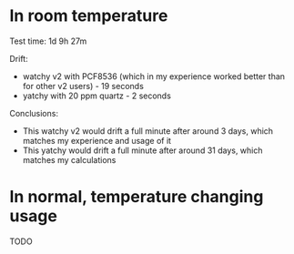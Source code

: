 # In room temperature
Test time: 1d 9h 27m

Drift:
- watchy v2 with PCF8536 (which in my experience worked better than for other v2 users) - 19 seconds
- yatchy with 20 ppm quartz - 2 seconds

Conclusions:
- This watchy v2 would drift a full minute after around 3 days, which matches my experience and usage of it
- This yatchy would drift a full minute after around 31 days, which matches my calculations

# In normal, temperature changing usage
TODO
